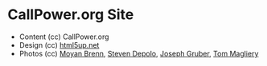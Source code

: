 # CallPower.org Site

* Content (cc) CallPower.org
* Design (cc) [html5up.net](http://html5up.net/directive)
* Photos (cc) [Moyan Brenn](https://www.flickr.com/photos/aigle_dore/4089511514/), [Steven Depolo](https://www.flickr.com/photos/stevendepolo/3021283568/), [Joseph Gruber](https://www.flickr.com/photos/josephgruber/15704770736/), [Tom Magliery](https://www.flickr.com/photos/mag3737/473145233/)
